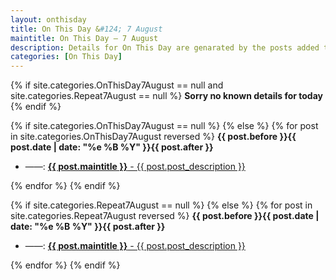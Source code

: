 ```yaml
---
layout: onthisday
title: On This Day &#124; 7 August
maintitle: On This Day — 7 August
description: Details for On This Day are genarated by the posts added to the website so the content is subject to changes/updates over time.
categories: [On This Day]
---
```


{% if site.categories.OnThisDay7August == null and site.categories.Repeat7August == null %}
<strong>Sorry no known details for today</strong>
{% endif %}

{% if site.categories.OnThisDay7August == null %}
{% else %}
{% for post in site.categories.OnThisDay7August reversed %}
<strong>{{ post.before }}{{ post.date | date: "%e %B %Y" }}{{ post.after }}</strong>
<ul>
<li> ——: <a class="{{ post.class }}" href="{{ post.url }}"><strong>{{ post.maintitle }}</strong> - {{ post.post_description }}</a></li>
</ul>
{% endfor %}
{% endif %}

{% if site.categories.Repeat7August == null %}
{% else %}
{% for post in site.categories.Repeat7August reversed %}
<strong>{{ post.before }}{{ post.date | date: "%e %B %Y" }}{{ post.after }}</strong>
<ul>
<li> ——: <a class="{{ post.class }}" href="{{ post.url }}"><strong>{{ post.maintitle }}</strong> - {{ post.post_description }}</a></li>
</ul>
{% endfor %}
{% endif %}
